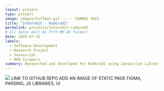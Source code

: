 ```yaml
---
layout: project 
type: project
image: images/huffman.gif ----- CHANGE THIS
title: "Internbit - RadGrad2"
permalink: projects/internbit-radgrad2
# All dates must be YYYY-MM-DD format!
date: 2020-07-31
labels:
  - Software Development
  - Research Project
  - Javascript
  - Web Scrapers
summary: Researched and developed for RadGrad2 using Javascript Libraries and Semantic UI to scrape websites of public information for the creation of the web app InternBit.  
---
```

<img class="ui medium right floated rounded image" src="../images/huffman.gif">
LINK TO GITHUB REPO
ADD AN IMAGE OF STATIC PAGE
FIGMA, PARSING, JS LIBRARIES, UI
